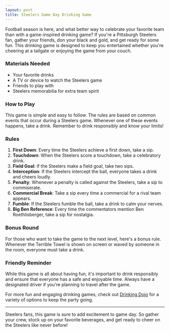 ```yaml
---
layout: post
title: Steelers Game Day Drinking Game
---
```



Football season is here, and what better way to celebrate your favorite team than with a game-inspired drinking game? If you're a Pittsburgh Steelers fan, gather your friends, don your black and gold, and get ready for some fun. This drinking game is designed to keep you entertained whether you're cheering at a tailgate or enjoying the game from your couch. 

### Materials Needed

- Your favorite drinks
- A TV or device to watch the Steelers game
- Friends to play with
- Steelers memorabilia for extra team spirit

### How to Play

This game is simple and easy to follow. The rules are based on common events that occur during a Steelers game. Whenever one of these events happens, take a drink. Remember to drink responsibly and know your limits!

### Rules

1. **First Down**: Every time the Steelers achieve a first down, take a sip.
2. **Touchdown**: When the Steelers score a touchdown, take a celebratory drink.
3. **Field Goal**: If the Steelers make a field goal, take two sips.
4. **Interception**: If the Steelers intercept the ball, everyone takes a drink and cheers loudly.
5. **Penalty**: Whenever a penalty is called against the Steelers, take a sip to commiserate.
6. **Commercial Break**: Take a sip every time a commercial for a rival team appears.
7. **Fumble**: If the Steelers fumble the ball, take a drink to calm your nerves.
8. **Big Ben Reference**: Every time the commentators mention Ben Roethlisberger, take a sip for nostalgia.

### Bonus Round

For those who want to take the game to the next level, here's a bonus rule. Whenever the Terrible Towel is shown on screen or waved by someone in the room, everyone must take a drink.

### Friendly Reminder

While this game is all about having fun, it's important to drink responsibly and ensure that everyone has a safe and enjoyable time. Always have a designated driver if you're planning to travel after the game.

For more fun and engaging drinking games, check out [Drinking Dojo](https://drinkingdojo.com/) for a variety of options to keep the party going.

---

Steelers fans, this game is sure to add excitement to game day. So gather your crew, stock up on your favorite beverages, and get ready to cheer on the Steelers like never before!